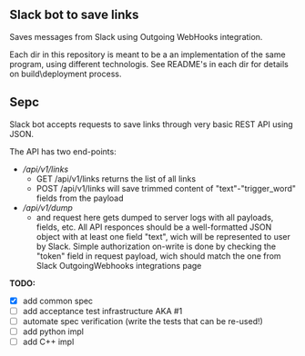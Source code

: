 Slack bot to save links
-----------------------

Saves messages from Slack using Outgoing WebHooks integration.

Each dir in this repository is meant to be a an implementation of the same program, using different technologis.
See README's in each dir for details on build\deployment process.


## Sepc
Slack bot accepts requests to save links through very basic REST API using JSON. 

The API has two end-points:
 - */api/v1/links*
   - GET /api/v1/links returns the list of all links
   - POST /api/v1/links will save trimmed content of "text"-"trigger_word" fields from the payload
 - */api/v1/dump*
   - and request here gets dumped to server logs with all payloads, fields, etc.
All API responces should be a well-formatted JSON object with at least one field "text", wich will be represented to user by Slack. 
Simple authorization on-write is done by checking the "token" field in request payload, wich should match the one from Slack OutgoingWebhooks integrations page

**TODO:**
  - [x] add common spec
  - [ ] add acceptance test infrastructure AKA #1
  - [ ] automate spec verification (write the tests that can be re-used!)
  - [ ] add python impl
  - [ ] add C++ impl
